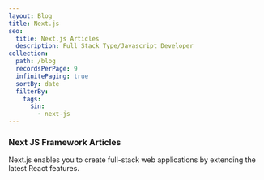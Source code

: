 ```yaml
---
layout: Blog
title: Next.js
seo:
  title: Next.js Articles
  description: Full Stack Type/Javascript Developer
collection:
  path: /blog
  recordsPerPage: 9
  infinitePaging: true
  sortBy: date
  filterBy:
    tags:
      $in:
        - next-js
---
```


### Next JS Framework Articles

Next.js enables you to create full-stack web applications by extending the latest React features.
